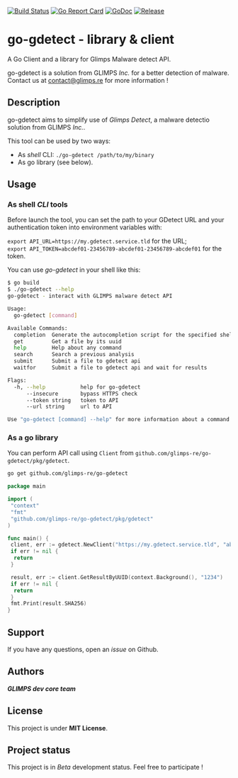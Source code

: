 [![Build Status](https://github.com/glimps-re/go-gdetect/workflows/Go/badge.svg?branch=main)](https://github.com/glimps-re/go-gdetect/actions?query=branch%3Amain)
[![Go Report Card](https://goreportcard.com/badge/github.com/glimps-re/go-gdetect)](https://goreportcard.com/report/github.com/glimps-re/go-gdetect)
[![GoDoc](https://pkg.go.dev/badge/github.com/glimps-re/go-gdetect?status.svg)](https://pkg.go.dev/github.com/glimps-re/go-gdetect?tab=doc)
[![Release](https://img.shields.io/github/release/glimps-re/go-gdetect.svg?style=flat-square)](https://github.com/glimps-re/go-gdetect/releases)

# go-gdetect - library & client

A Go Client and a library for Glimps Malware detect API.

go-gdetect is a solution from GLIMPS *Inc.* for a better detection of malware. Contact us at contact@glimps.re for more information !  

## Description

go-gdetect aims to simplify use of *Glimps Detect*, a malware detectio solution from GLIMPS *Inc.*.

This tool can be used by two ways:

* As *shell* CLI: `./go-gdetect /path/to/my/binary`
* As go library (see below).


## Usage

### As shell *CLI* tools

Before launch the tool, you can set the path to your GDetect URL and your authentication token into environment variables with:

`export API_URL=https://my.gdetect.service.tld` for the URL;  
`export API_TOKEN=abcdef01-23456789-abcdef01-23456789-abcdef01` for the token.

You can use *go-gdetect* in your shell like this:

```bash
$ go build
$ ./go-gdetect --help
go-gdetect - interact with GLIMPS malware detect API

Usage:
  go-gdetect [command]

Available Commands:
  completion  Generate the autocompletion script for the specified shell
  get         Get a file by its uuid
  help        Help about any command
  search      Search a previous analysis
  submit      Submit a file to gdetect api
  waitfor     Submit a file to gdetect api and wait for results

Flags:
  -h, --help           help for go-gdetect
      --insecure       bypass HTTPS check
      --token string   token to API
      --url string     url to API

Use "go-gdetect [command] --help" for more information about a command.
```

### As a go library

You can perform API call using `Client` from `github.com/glimps-re/go-gdetect/pkg/gdetect`.

```bash
go get github.com/glimps-re/go-gdetect
```

```go
package main

import (
 "context"
 "fmt"
 "github.com/glimps-re/go-gdetect/pkg/gdetect"
)

func main() {
 client, err := gdetect.NewClient("https://my.gdetect.service.tld", "abcdef01-23456789-abcdef01-23456789-abcdef01", false)
 if err != nil {
  return
 }

 result, err := client.GetResultByUUID(context.Background(), "1234")
 if err != nil {
  return
 }
 fmt.Print(result.SHA256)
}

```

## Support

If you have any questions, open an *issue* on Github.

## Authors

***GLIMPS dev core team***

## License

This project is under **MIT License**.

## Project status

This project is in *Beta* development status. Feel free to participate !
